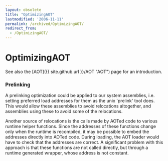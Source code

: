 ```yaml
---
layout: obsolete
title: "OptimizingAOT"
lastmodified: '2006-11-11'
permalink: /archived/OptimizingAOT/
redirect_from:
  - /OptimizingAOT/
---
```


OptimizingAOT
=============

 See also the [AOT]({{ site.github.url }}/AOT "AOT") page for an introduction.

### Prelinking

A prelinking optimization could be applied to our system assemblies, i.e. setting preferred load addresses for them as the unix 'prelink' tool does. This would allow these assemblies to avoid relocations altogether, and assemblies using these to avoid some of the relocations.

Another source of relocations is the calls made by AOTed code to various runtime helper functions. Since the addresses of these functions change only when the runtime is recompiled, it may be possible to embed the addresses directly into AOTed code. During loading, the AOT loader would have to check that the addresses are correct. A significant problem with this approach is that these functions are not called directly, but through a runtime generated wrapper, whose address is not constant.

